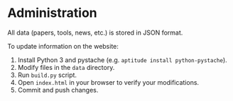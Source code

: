 # Administration #

All data (papers, tools, news, etc.) is stored in JSON format.

To update information on the website:

1. Install Python 3 and pystache (e.g. `aptitude install python-pystache`).
2. Modify files in the `data` directory.
3. Run `build.py` script.
4. Open `index.html` in your browser to verify your modifications.
5. Commit and push changes.